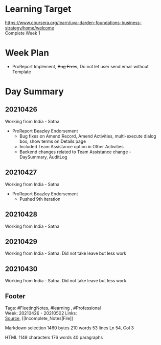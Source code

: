 # Learning Target  

https://www.coursera.org/learn/uva-darden-foundations-business-strategy/home/welcome  
Complete Week 1   
    

# Week Plan  

- ProReport Implement, ~~Bug Fixes~~, Do not let user send email without Template  
  
  

# Day Summary  

## 20210426

Working from India - Satna  
- ProReport Beazley Endorsement
	- Bug fixes on Amend Record, Amend Activities, multi-execute dialog box, show terms on Details page
	- Included Team Assistance option in Other Activities
	- Backend changes related to Team Assistance change - DaySummary, AuditLog
  

## 20210427

Working from India - Satna  
- ProReport Beazley Endorsement
	- Pushed 9th iteration 


## 20210428

Working from India - Satna  


## 20210429  

Working from India - Satna. Did not take leave but less work
  

## 20210430  

Working from India - Satna. Did not take leave but less work.


## Footer  
  

Tags: #FleetingNotes, #learning , #Professional  
Week: 20210426 - 20210502
Links:   
[Source](template.md), [[Incomplete_Notes|File]]  
  

<!--  
Comment -     
-->  

Markdown  selection  1460  bytes 210  words 53  lines Ln 54, Col 3

HTML 1148  characters 176  words 40  paragraphs
<!--stackedit_data:
eyJoaXN0b3J5IjpbMjY1NjA1MzM1LDczMTk1NjUyMSwtMjA0MD
Y1ODI3Ml19
-->